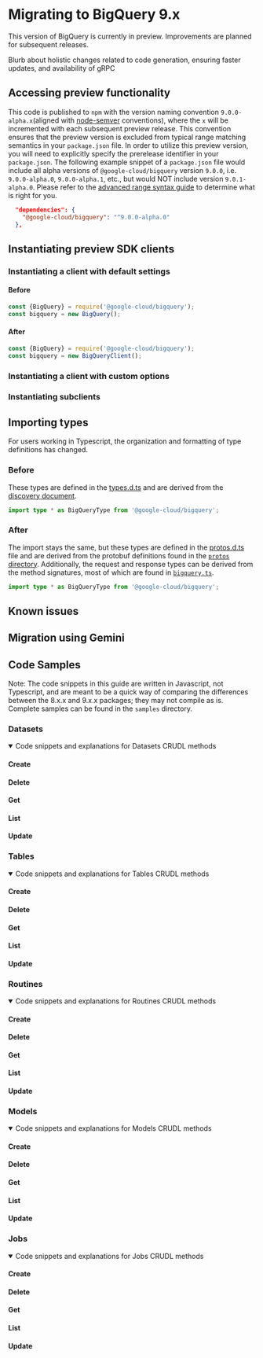 # Migrating to BigQuery 9.x

This version of BigQuery is currently in preview. Improvements are planned for subsequent releases.

<!-- TODO(coleleah) -->
Blurb about holistic changes related to code generation, ensuring faster updates, and availability of gRPC

## Accessing preview functionality

This code is published to `npm` with the version naming convention `9.0.0-alpha.x`(aligned with [node-semver](https://github.com/npm/node-semver?tab=readme-ov-file#prerelease-tags) conventions), where the `x` will be incremented with each subsequent preview release. This convention ensures that the preview version is excluded from typical range matching semantics in your `package.json` file. In order to utilize this preview version, you will need to explicitly specify the prerelease identifier in your `package.json`. The following example snippet of a `package.json` file would include all alpha versions of `@google-cloud/bigquery` version `9.0.0`, i.e. `9.0.0-alpha.0`, `9.0.0-alpha.1`, etc., but would NOT include version `9.0.1-alpha.0`. Please refer to the [advanced range syntax guide](https://github.com/npm/node-semver?tab=readme-ov-file#advanced-range-syntax) to determine what is right for you.


```json
  "dependencies": {
    "@google-cloud/bigquery": "^9.0.0-alpha.0"
  },
```
<!-- TODO(coleleah) -->
## Instantiating preview SDK clients

<!-- TODO(coleleah) - note about various subclients -->
### Instantiating a client with default settings

#### Before

```javascript
const {BigQuery} = require('@google-cloud/bigquery');
const bigquery = new BigQuery();
```

#### After

```javascript
const {BigQuery} = require('@google-cloud/bigquery');
const bigquery = new BigQueryClient();
```

<!-- TODO(coleleah) -->
### Instantiating a client with custom options

<!-- TODO(coleleah) -->
### Instantiating subclients

## Importing types 

For users working in Typescript, the organization and formatting of type definitions has changed.

### Before
These types are defined in the [types.d.ts](https://github.com/googleapis/nodejs-bigquery/blob/main/src/types.d.ts) and are derived from the [discovery document](https://cloud.google.com/bigquery/docs/reference/rest#discovery-document).

```typescript
import type * as BigQueryType from '@google-cloud/bigquery';
```

### After

The import stays the same, but these types are defined in the [protos.d.ts](/protos/protos.d.ts) file and are derived from the protobuf definitions found in the [`protos` directory](/protos). Additionally, the request and response types can be derived from the method signatures, most of which are found in [`bigquery.ts`](/src/bigquery.ts).

```typescript
import type * as BigQueryType from '@google-cloud/bigquery';
```
<!-- TODO(coleleah) -->
## Known issues


<!-- TODO(coleleah) -->
## Migration using Gemini

<!-- TODO(coleleah) -->
## Code Samples

Note: The code snippets in this guide are written in Javascript, not Typescript, and are meant to be a quick way of comparing the differences between the 8.x.x and 9.x.x packages; they may not compile as is. Complete samples can be found in the `samples` directory.


<!-- TODO(coleleah) -->
### Datasets
<details open>
<summary>Code snippets and explanations for Datasets CRUDL methods</summary>

<!-- TODO(coleleah) -->
#### Create
<!-- TODO(coleleah) -->
#### Delete
<!-- TODO(coleleah) -->
#### Get
<!-- TODO(coleleah) -->
#### List
<!-- TODO(coleleah) -->
#### Update
</details>

<!-- TODO(coleleah) -->
### Tables
<details open>
<summary>Code snippets and explanations for Tables CRUDL methods</summary>

<!-- TODO(coleleah) -->
#### Create
<!-- TODO(coleleah) -->
#### Delete
<!-- TODO(coleleah) -->
#### Get
<!-- TODO(coleleah) -->
#### List
<!-- TODO(coleleah) -->
#### Update
</details>

<!-- TODO(coleleah) -->
### Routines
<details open>
<summary>Code snippets and explanations for Routines CRUDL methods</summary>

<!-- TODO(coleleah) -->
#### Create
<!-- TODO(coleleah) -->
#### Delete
<!-- TODO(coleleah) -->
#### Get
<!-- TODO(coleleah) -->
#### List
<!-- TODO(coleleah) -->
#### Update
</details>

<!-- TODO(coleleah) -->
### Models
<details open>
<summary>Code snippets and explanations for Models CRUDL methods</summary>

<!-- TODO(coleleah) -->
#### Create
<!-- TODO(coleleah) -->
#### Delete
<!-- TODO(coleleah) -->
#### Get
<!-- TODO(coleleah) -->
#### List
<!-- TODO(coleleah) -->
#### Update
</details>

<!-- TODO(coleleah) -->
### Jobs
<details open>
<summary>Code snippets and explanations for Jobs CRUDL methods</summary>

<!-- TODO(coleleah) -->
#### Create
<!-- TODO(coleleah) -->
#### Delete
<!-- TODO(coleleah) -->
#### Get
<!-- TODO(coleleah) -->
#### List
<!-- TODO(coleleah) -->
#### Update
</details>